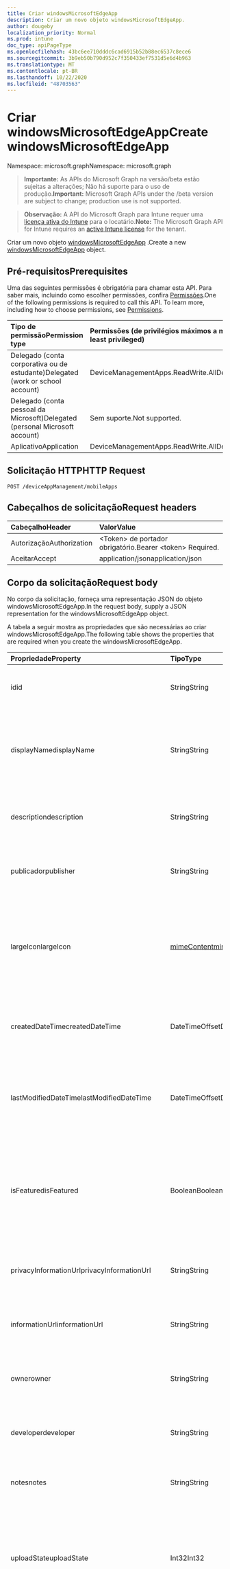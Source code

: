 ```yaml
---
title: Criar windowsMicrosoftEdgeApp
description: Criar um novo objeto windowsMicrosoftEdgeApp.
author: dougeby
localization_priority: Normal
ms.prod: intune
doc_type: apiPageType
ms.openlocfilehash: 43bc6ee710dddc6cad6915b52b88ec6537c8ece6
ms.sourcegitcommit: 3b9eb50b790d952c7f350433ef7531d5e6d4b963
ms.translationtype: MT
ms.contentlocale: pt-BR
ms.lasthandoff: 10/22/2020
ms.locfileid: "48703563"
---
```

# <a name="create-windowsmicrosoftedgeapp"></a><span data-ttu-id="f452d-103">Criar windowsMicrosoftEdgeApp</span><span class="sxs-lookup"><span data-stu-id="f452d-103">Create windowsMicrosoftEdgeApp</span></span>

<span data-ttu-id="f452d-104">Namespace: microsoft.graph</span><span class="sxs-lookup"><span data-stu-id="f452d-104">Namespace: microsoft.graph</span></span>

> <span data-ttu-id="f452d-105">**Importante:** As APIs do Microsoft Graph na versão/beta estão sujeitas a alterações; Não há suporte para o uso de produção.</span><span class="sxs-lookup"><span data-stu-id="f452d-105">**Important:** Microsoft Graph APIs under the /beta version are subject to change; production use is not supported.</span></span>

> <span data-ttu-id="f452d-106">**Observação:** A API do Microsoft Graph para Intune requer uma [licença ativa do Intune](https://go.microsoft.com/fwlink/?linkid=839381) para o locatário.</span><span class="sxs-lookup"><span data-stu-id="f452d-106">**Note:** The Microsoft Graph API for Intune requires an [active Intune license](https://go.microsoft.com/fwlink/?linkid=839381) for the tenant.</span></span>

<span data-ttu-id="f452d-107">Criar um novo objeto [windowsMicrosoftEdgeApp](../resources/intune-apps-windowsmicrosoftedgeapp.md) .</span><span class="sxs-lookup"><span data-stu-id="f452d-107">Create a new [windowsMicrosoftEdgeApp](../resources/intune-apps-windowsmicrosoftedgeapp.md) object.</span></span>

## <a name="prerequisites"></a><span data-ttu-id="f452d-108">Pré-requisitos</span><span class="sxs-lookup"><span data-stu-id="f452d-108">Prerequisites</span></span>
<span data-ttu-id="f452d-p101">Uma das seguintes permissões é obrigatória para chamar esta API. Para saber mais, incluindo como escolher permissões, confira [Permissões](/graph/permissions-reference).</span><span class="sxs-lookup"><span data-stu-id="f452d-p101">One of the following permissions is required to call this API. To learn more, including how to choose permissions, see [Permissions](/graph/permissions-reference).</span></span>

|<span data-ttu-id="f452d-111">Tipo de permissão</span><span class="sxs-lookup"><span data-stu-id="f452d-111">Permission type</span></span>|<span data-ttu-id="f452d-112">Permissões (de privilégios máximos a mínimos)</span><span class="sxs-lookup"><span data-stu-id="f452d-112">Permissions (from most to least privileged)</span></span>|
|:---|:---|
|<span data-ttu-id="f452d-113">Delegado (conta corporativa ou de estudante)</span><span class="sxs-lookup"><span data-stu-id="f452d-113">Delegated (work or school account)</span></span>|<span data-ttu-id="f452d-114">DeviceManagementApps.ReadWrite.All</span><span class="sxs-lookup"><span data-stu-id="f452d-114">DeviceManagementApps.ReadWrite.All</span></span>|
|<span data-ttu-id="f452d-115">Delegado (conta pessoal da Microsoft)</span><span class="sxs-lookup"><span data-stu-id="f452d-115">Delegated (personal Microsoft account)</span></span>|<span data-ttu-id="f452d-116">Sem suporte.</span><span class="sxs-lookup"><span data-stu-id="f452d-116">Not supported.</span></span>|
|<span data-ttu-id="f452d-117">Aplicativo</span><span class="sxs-lookup"><span data-stu-id="f452d-117">Application</span></span>|<span data-ttu-id="f452d-118">DeviceManagementApps.ReadWrite.All</span><span class="sxs-lookup"><span data-stu-id="f452d-118">DeviceManagementApps.ReadWrite.All</span></span>|

## <a name="http-request"></a><span data-ttu-id="f452d-119">Solicitação HTTP</span><span class="sxs-lookup"><span data-stu-id="f452d-119">HTTP Request</span></span>
<!-- {
  "blockType": "ignored"
}
-->
``` http
POST /deviceAppManagement/mobileApps
```

## <a name="request-headers"></a><span data-ttu-id="f452d-120">Cabeçalhos de solicitação</span><span class="sxs-lookup"><span data-stu-id="f452d-120">Request headers</span></span>
|<span data-ttu-id="f452d-121">Cabeçalho</span><span class="sxs-lookup"><span data-stu-id="f452d-121">Header</span></span>|<span data-ttu-id="f452d-122">Valor</span><span class="sxs-lookup"><span data-stu-id="f452d-122">Value</span></span>|
|:---|:---|
|<span data-ttu-id="f452d-123">Autorização</span><span class="sxs-lookup"><span data-stu-id="f452d-123">Authorization</span></span>|<span data-ttu-id="f452d-124">&lt;Token&gt; de portador obrigatório.</span><span class="sxs-lookup"><span data-stu-id="f452d-124">Bearer &lt;token&gt; Required.</span></span>|
|<span data-ttu-id="f452d-125">Aceitar</span><span class="sxs-lookup"><span data-stu-id="f452d-125">Accept</span></span>|<span data-ttu-id="f452d-126">application/json</span><span class="sxs-lookup"><span data-stu-id="f452d-126">application/json</span></span>|

## <a name="request-body"></a><span data-ttu-id="f452d-127">Corpo da solicitação</span><span class="sxs-lookup"><span data-stu-id="f452d-127">Request body</span></span>
<span data-ttu-id="f452d-128">No corpo da solicitação, forneça uma representação JSON do objeto windowsMicrosoftEdgeApp.</span><span class="sxs-lookup"><span data-stu-id="f452d-128">In the request body, supply a JSON representation for the windowsMicrosoftEdgeApp object.</span></span>

<span data-ttu-id="f452d-129">A tabela a seguir mostra as propriedades que são necessárias ao criar windowsMicrosoftEdgeApp.</span><span class="sxs-lookup"><span data-stu-id="f452d-129">The following table shows the properties that are required when you create the windowsMicrosoftEdgeApp.</span></span>

|<span data-ttu-id="f452d-130">Propriedade</span><span class="sxs-lookup"><span data-stu-id="f452d-130">Property</span></span>|<span data-ttu-id="f452d-131">Tipo</span><span class="sxs-lookup"><span data-stu-id="f452d-131">Type</span></span>|<span data-ttu-id="f452d-132">Descrição</span><span class="sxs-lookup"><span data-stu-id="f452d-132">Description</span></span>|
|:---|:---|:---|
|<span data-ttu-id="f452d-133">id</span><span class="sxs-lookup"><span data-stu-id="f452d-133">id</span></span>|<span data-ttu-id="f452d-134">String</span><span class="sxs-lookup"><span data-stu-id="f452d-134">String</span></span>|<span data-ttu-id="f452d-135">Chave da entidade.</span><span class="sxs-lookup"><span data-stu-id="f452d-135">Key of the entity.</span></span> <span data-ttu-id="f452d-136">Herdado de [mobileApp](../resources/intune-shared-mobileapp.md)</span><span class="sxs-lookup"><span data-stu-id="f452d-136">Inherited from [mobileApp](../resources/intune-shared-mobileapp.md)</span></span>|
|<span data-ttu-id="f452d-137">displayName</span><span class="sxs-lookup"><span data-stu-id="f452d-137">displayName</span></span>|<span data-ttu-id="f452d-138">String</span><span class="sxs-lookup"><span data-stu-id="f452d-138">String</span></span>|<span data-ttu-id="f452d-139">O título do aplicativo importado ou definido pelo administrador.</span><span class="sxs-lookup"><span data-stu-id="f452d-139">The admin provided or imported title of the app.</span></span> <span data-ttu-id="f452d-140">Herdado de [mobileApp](../resources/intune-shared-mobileapp.md)</span><span class="sxs-lookup"><span data-stu-id="f452d-140">Inherited from [mobileApp](../resources/intune-shared-mobileapp.md)</span></span>|
|<span data-ttu-id="f452d-141">description</span><span class="sxs-lookup"><span data-stu-id="f452d-141">description</span></span>|<span data-ttu-id="f452d-142">String</span><span class="sxs-lookup"><span data-stu-id="f452d-142">String</span></span>|<span data-ttu-id="f452d-143">A descrição do aplicativo.</span><span class="sxs-lookup"><span data-stu-id="f452d-143">The description of the app.</span></span> <span data-ttu-id="f452d-144">Herdado de [mobileApp](../resources/intune-shared-mobileapp.md)</span><span class="sxs-lookup"><span data-stu-id="f452d-144">Inherited from [mobileApp](../resources/intune-shared-mobileapp.md)</span></span>|
|<span data-ttu-id="f452d-145">publicador</span><span class="sxs-lookup"><span data-stu-id="f452d-145">publisher</span></span>|<span data-ttu-id="f452d-146">String</span><span class="sxs-lookup"><span data-stu-id="f452d-146">String</span></span>|<span data-ttu-id="f452d-147">O publicador do aplicativo.</span><span class="sxs-lookup"><span data-stu-id="f452d-147">The publisher of the app.</span></span> <span data-ttu-id="f452d-148">Herdado de [mobileApp](../resources/intune-shared-mobileapp.md)</span><span class="sxs-lookup"><span data-stu-id="f452d-148">Inherited from [mobileApp](../resources/intune-shared-mobileapp.md)</span></span>|
|<span data-ttu-id="f452d-149">largeIcon</span><span class="sxs-lookup"><span data-stu-id="f452d-149">largeIcon</span></span>|[<span data-ttu-id="f452d-150">mimeContent</span><span class="sxs-lookup"><span data-stu-id="f452d-150">mimeContent</span></span>](../resources/intune-shared-mimecontent.md)|<span data-ttu-id="f452d-151">O ícone grande, a ser exibido nos detalhes do aplicativo e usado para o carregamento do ícone.</span><span class="sxs-lookup"><span data-stu-id="f452d-151">The large icon, to be displayed in the app details and used for upload of the icon.</span></span> <span data-ttu-id="f452d-152">Herdado de [mobileApp](../resources/intune-shared-mobileapp.md)</span><span class="sxs-lookup"><span data-stu-id="f452d-152">Inherited from [mobileApp](../resources/intune-shared-mobileapp.md)</span></span>|
|<span data-ttu-id="f452d-153">createdDateTime</span><span class="sxs-lookup"><span data-stu-id="f452d-153">createdDateTime</span></span>|<span data-ttu-id="f452d-154">DateTimeOffset</span><span class="sxs-lookup"><span data-stu-id="f452d-154">DateTimeOffset</span></span>|<span data-ttu-id="f452d-155">A data e a hora da criação do aplicativo.</span><span class="sxs-lookup"><span data-stu-id="f452d-155">The date and time the app was created.</span></span> <span data-ttu-id="f452d-156">Herdado de [mobileApp](../resources/intune-shared-mobileapp.md)</span><span class="sxs-lookup"><span data-stu-id="f452d-156">Inherited from [mobileApp](../resources/intune-shared-mobileapp.md)</span></span>|
|<span data-ttu-id="f452d-157">lastModifiedDateTime</span><span class="sxs-lookup"><span data-stu-id="f452d-157">lastModifiedDateTime</span></span>|<span data-ttu-id="f452d-158">DateTimeOffset</span><span class="sxs-lookup"><span data-stu-id="f452d-158">DateTimeOffset</span></span>|<span data-ttu-id="f452d-159">A data e a hora que o aplicativo foi modificado pela última vez.</span><span class="sxs-lookup"><span data-stu-id="f452d-159">The date and time the app was last modified.</span></span> <span data-ttu-id="f452d-160">Herdado de [mobileApp](../resources/intune-shared-mobileapp.md)</span><span class="sxs-lookup"><span data-stu-id="f452d-160">Inherited from [mobileApp](../resources/intune-shared-mobileapp.md)</span></span>|
|<span data-ttu-id="f452d-161">isFeatured</span><span class="sxs-lookup"><span data-stu-id="f452d-161">isFeatured</span></span>|<span data-ttu-id="f452d-162">Boolean</span><span class="sxs-lookup"><span data-stu-id="f452d-162">Boolean</span></span>|<span data-ttu-id="f452d-163">O valor que indica se o aplicativo está marcado como em destaque pelo administrador. Herdado de [mobileApp](../resources/intune-shared-mobileapp.md)</span><span class="sxs-lookup"><span data-stu-id="f452d-163">The value indicating whether the app is marked as featured by the admin. Inherited from [mobileApp](../resources/intune-shared-mobileapp.md)</span></span>|
|<span data-ttu-id="f452d-164">privacyInformationUrl</span><span class="sxs-lookup"><span data-stu-id="f452d-164">privacyInformationUrl</span></span>|<span data-ttu-id="f452d-165">String</span><span class="sxs-lookup"><span data-stu-id="f452d-165">String</span></span>|<span data-ttu-id="f452d-166">A URL da declaração de privacidade.</span><span class="sxs-lookup"><span data-stu-id="f452d-166">The privacy statement Url.</span></span> <span data-ttu-id="f452d-167">Herdado de [mobileApp](../resources/intune-shared-mobileapp.md)</span><span class="sxs-lookup"><span data-stu-id="f452d-167">Inherited from [mobileApp](../resources/intune-shared-mobileapp.md)</span></span>|
|<span data-ttu-id="f452d-168">informationUrl</span><span class="sxs-lookup"><span data-stu-id="f452d-168">informationUrl</span></span>|<span data-ttu-id="f452d-169">String</span><span class="sxs-lookup"><span data-stu-id="f452d-169">String</span></span>|<span data-ttu-id="f452d-170">A URL de informações adicionais.</span><span class="sxs-lookup"><span data-stu-id="f452d-170">The more information Url.</span></span> <span data-ttu-id="f452d-171">Herdado de [mobileApp](../resources/intune-shared-mobileapp.md)</span><span class="sxs-lookup"><span data-stu-id="f452d-171">Inherited from [mobileApp](../resources/intune-shared-mobileapp.md)</span></span>|
|<span data-ttu-id="f452d-172">owner</span><span class="sxs-lookup"><span data-stu-id="f452d-172">owner</span></span>|<span data-ttu-id="f452d-173">String</span><span class="sxs-lookup"><span data-stu-id="f452d-173">String</span></span>|<span data-ttu-id="f452d-174">O proprietário do conteúdo.</span><span class="sxs-lookup"><span data-stu-id="f452d-174">The owner of the app.</span></span> <span data-ttu-id="f452d-175">Herdado de [mobileApp](../resources/intune-shared-mobileapp.md)</span><span class="sxs-lookup"><span data-stu-id="f452d-175">Inherited from [mobileApp](../resources/intune-shared-mobileapp.md)</span></span>|
|<span data-ttu-id="f452d-176">developer</span><span class="sxs-lookup"><span data-stu-id="f452d-176">developer</span></span>|<span data-ttu-id="f452d-177">String</span><span class="sxs-lookup"><span data-stu-id="f452d-177">String</span></span>|<span data-ttu-id="f452d-178">O desenvolvedor do aplicativo.</span><span class="sxs-lookup"><span data-stu-id="f452d-178">The developer of the app.</span></span> <span data-ttu-id="f452d-179">Herdado de [mobileApp](../resources/intune-shared-mobileapp.md)</span><span class="sxs-lookup"><span data-stu-id="f452d-179">Inherited from [mobileApp](../resources/intune-shared-mobileapp.md)</span></span>|
|<span data-ttu-id="f452d-180">notes</span><span class="sxs-lookup"><span data-stu-id="f452d-180">notes</span></span>|<span data-ttu-id="f452d-181">String</span><span class="sxs-lookup"><span data-stu-id="f452d-181">String</span></span>|<span data-ttu-id="f452d-182">Anotações do aplicativo.</span><span class="sxs-lookup"><span data-stu-id="f452d-182">Notes for the app.</span></span> <span data-ttu-id="f452d-183">Herdado de [mobileApp](../resources/intune-shared-mobileapp.md)</span><span class="sxs-lookup"><span data-stu-id="f452d-183">Inherited from [mobileApp](../resources/intune-shared-mobileapp.md)</span></span>|
|<span data-ttu-id="f452d-184">uploadState</span><span class="sxs-lookup"><span data-stu-id="f452d-184">uploadState</span></span>|<span data-ttu-id="f452d-185">Int32</span><span class="sxs-lookup"><span data-stu-id="f452d-185">Int32</span></span>|<span data-ttu-id="f452d-186">O estado de upload.</span><span class="sxs-lookup"><span data-stu-id="f452d-186">The upload state.</span></span> <span data-ttu-id="f452d-187">Os valores possíveis são: 0- `Not Ready` , 1- `Ready` , 2- `Processing` .</span><span class="sxs-lookup"><span data-stu-id="f452d-187">Possible values are: 0 - `Not Ready`, 1 - `Ready`, 2 - `Processing`.</span></span> <span data-ttu-id="f452d-188">Herdado de [mobileApp](../resources/intune-shared-mobileapp.md)</span><span class="sxs-lookup"><span data-stu-id="f452d-188">Inherited from [mobileApp](../resources/intune-shared-mobileapp.md)</span></span>|
|<span data-ttu-id="f452d-189">publishingState</span><span class="sxs-lookup"><span data-stu-id="f452d-189">publishingState</span></span>|[<span data-ttu-id="f452d-190">mobileAppPublishingState</span><span class="sxs-lookup"><span data-stu-id="f452d-190">mobileAppPublishingState</span></span>](../resources/intune-apps-mobileapppublishingstate.md)|<span data-ttu-id="f452d-191">O estado de publicação do aplicativo.</span><span class="sxs-lookup"><span data-stu-id="f452d-191">The publishing state for the app.</span></span> <span data-ttu-id="f452d-192">O aplicativo não pode ser assinado, a menos que ele seja publicado.</span><span class="sxs-lookup"><span data-stu-id="f452d-192">The app cannot be assigned unless the app is published.</span></span> <span data-ttu-id="f452d-193">Herdado de [mobileApp](../resources/intune-shared-mobileapp.md).</span><span class="sxs-lookup"><span data-stu-id="f452d-193">Inherited from [mobileApp](../resources/intune-shared-mobileapp.md).</span></span> <span data-ttu-id="f452d-194">Os valores possíveis são: `notPublished`, `processing`, `published`.</span><span class="sxs-lookup"><span data-stu-id="f452d-194">Possible values are: `notPublished`, `processing`, `published`.</span></span>|
|<span data-ttu-id="f452d-195">isAssigned</span><span class="sxs-lookup"><span data-stu-id="f452d-195">isAssigned</span></span>|<span data-ttu-id="f452d-196">Boolean</span><span class="sxs-lookup"><span data-stu-id="f452d-196">Boolean</span></span>|<span data-ttu-id="f452d-197">O valor que indica se o aplicativo é atribuído a pelo menos um grupo.</span><span class="sxs-lookup"><span data-stu-id="f452d-197">The value indicating whether the app is assigned to at least one group.</span></span> <span data-ttu-id="f452d-198">Herdado de [mobileApp](../resources/intune-shared-mobileapp.md)</span><span class="sxs-lookup"><span data-stu-id="f452d-198">Inherited from [mobileApp](../resources/intune-shared-mobileapp.md)</span></span>|
|<span data-ttu-id="f452d-199">roleScopeTagIds</span><span class="sxs-lookup"><span data-stu-id="f452d-199">roleScopeTagIds</span></span>|<span data-ttu-id="f452d-200">Coleção de cadeias de caracteres</span><span class="sxs-lookup"><span data-stu-id="f452d-200">String collection</span></span>|<span data-ttu-id="f452d-201">Lista de IDs de marca de escopo para este aplicativo móvel.</span><span class="sxs-lookup"><span data-stu-id="f452d-201">List of scope tag ids for this mobile app.</span></span> <span data-ttu-id="f452d-202">Herdado de [mobileApp](../resources/intune-shared-mobileapp.md)</span><span class="sxs-lookup"><span data-stu-id="f452d-202">Inherited from [mobileApp](../resources/intune-shared-mobileapp.md)</span></span>|
|<span data-ttu-id="f452d-203">dependentAppCount</span><span class="sxs-lookup"><span data-stu-id="f452d-203">dependentAppCount</span></span>|<span data-ttu-id="f452d-204">Int32</span><span class="sxs-lookup"><span data-stu-id="f452d-204">Int32</span></span>|<span data-ttu-id="f452d-205">O número total de dependências do aplicativo filho.</span><span class="sxs-lookup"><span data-stu-id="f452d-205">The total number of dependencies the child app has.</span></span> <span data-ttu-id="f452d-206">Herdado de [mobileApp](../resources/intune-shared-mobileapp.md)</span><span class="sxs-lookup"><span data-stu-id="f452d-206">Inherited from [mobileApp](../resources/intune-shared-mobileapp.md)</span></span>|
|<span data-ttu-id="f452d-207">supersedingAppCount</span><span class="sxs-lookup"><span data-stu-id="f452d-207">supersedingAppCount</span></span>|<span data-ttu-id="f452d-208">Int32</span><span class="sxs-lookup"><span data-stu-id="f452d-208">Int32</span></span>|<span data-ttu-id="f452d-209">O número total de aplicativos que este aplicativo substitui direta ou indiretamente.</span><span class="sxs-lookup"><span data-stu-id="f452d-209">The total number of apps this app directly or indirectly supersedes.</span></span> <span data-ttu-id="f452d-210">Herdado de [mobileApp](../resources/intune-shared-mobileapp.md)</span><span class="sxs-lookup"><span data-stu-id="f452d-210">Inherited from [mobileApp](../resources/intune-shared-mobileapp.md)</span></span>|
|<span data-ttu-id="f452d-211">supersededAppCount</span><span class="sxs-lookup"><span data-stu-id="f452d-211">supersededAppCount</span></span>|<span data-ttu-id="f452d-212">Int32</span><span class="sxs-lookup"><span data-stu-id="f452d-212">Int32</span></span>|<span data-ttu-id="f452d-213">O número total de aplicativos que este aplicativo está substituindo direta ou indiretamente por.</span><span class="sxs-lookup"><span data-stu-id="f452d-213">The total number of apps this app is directly or indirectly superseded by.</span></span> <span data-ttu-id="f452d-214">Herdado de [mobileApp](../resources/intune-shared-mobileapp.md)</span><span class="sxs-lookup"><span data-stu-id="f452d-214">Inherited from [mobileApp](../resources/intune-shared-mobileapp.md)</span></span>|
|<span data-ttu-id="f452d-215">channel</span><span class="sxs-lookup"><span data-stu-id="f452d-215">channel</span></span>|[<span data-ttu-id="f452d-216">microsoftEdgeChannel</span><span class="sxs-lookup"><span data-stu-id="f452d-216">microsoftEdgeChannel</span></span>](../resources/intune-apps-microsoftedgechannel.md)|<span data-ttu-id="f452d-217">O canal a ser instalado nos dispositivos de destino.</span><span class="sxs-lookup"><span data-stu-id="f452d-217">The channel to install on target devices.</span></span> <span data-ttu-id="f452d-218">Os valores possíveis são: `dev`, `beta`, `stable`.</span><span class="sxs-lookup"><span data-stu-id="f452d-218">Possible values are: `dev`, `beta`, `stable`.</span></span>|
|<span data-ttu-id="f452d-219">displayLanguageLocale</span><span class="sxs-lookup"><span data-stu-id="f452d-219">displayLanguageLocale</span></span>|<span data-ttu-id="f452d-220">String</span><span class="sxs-lookup"><span data-stu-id="f452d-220">String</span></span>|<span data-ttu-id="f452d-221">A localidade do idioma a ser usada quando o aplicativo de borda exibe texto para o usuário.</span><span class="sxs-lookup"><span data-stu-id="f452d-221">The language locale to use when the Edge app displays text to the user.</span></span>|



## <a name="response"></a><span data-ttu-id="f452d-222">Resposta</span><span class="sxs-lookup"><span data-stu-id="f452d-222">Response</span></span>
<span data-ttu-id="f452d-223">Se tiver êxito, este método retornará um `201 Created` código de resposta e um objeto [windowsMicrosoftEdgeApp](../resources/intune-apps-windowsmicrosoftedgeapp.md) no corpo da resposta.</span><span class="sxs-lookup"><span data-stu-id="f452d-223">If successful, this method returns a `201 Created` response code and a [windowsMicrosoftEdgeApp](../resources/intune-apps-windowsmicrosoftedgeapp.md) object in the response body.</span></span>

## <a name="example"></a><span data-ttu-id="f452d-224">Exemplo</span><span class="sxs-lookup"><span data-stu-id="f452d-224">Example</span></span>

### <a name="request"></a><span data-ttu-id="f452d-225">Solicitação</span><span class="sxs-lookup"><span data-stu-id="f452d-225">Request</span></span>
<span data-ttu-id="f452d-226">Este é um exemplo da solicitação.</span><span class="sxs-lookup"><span data-stu-id="f452d-226">Here is an example of the request.</span></span>
``` http
POST https://graph.microsoft.com/beta/deviceAppManagement/mobileApps
Content-type: application/json
Content-length: 862

{
  "@odata.type": "#microsoft.graph.windowsMicrosoftEdgeApp",
  "displayName": "Display Name value",
  "description": "Description value",
  "publisher": "Publisher value",
  "largeIcon": {
    "@odata.type": "microsoft.graph.mimeContent",
    "type": "Type value",
    "value": "dmFsdWU="
  },
  "isFeatured": true,
  "privacyInformationUrl": "https://example.com/privacyInformationUrl/",
  "informationUrl": "https://example.com/informationUrl/",
  "owner": "Owner value",
  "developer": "Developer value",
  "notes": "Notes value",
  "uploadState": 11,
  "publishingState": "processing",
  "isAssigned": true,
  "roleScopeTagIds": [
    "Role Scope Tag Ids value"
  ],
  "dependentAppCount": 1,
  "supersedingAppCount": 3,
  "supersededAppCount": 2,
  "channel": "beta",
  "displayLanguageLocale": "Display Language Locale value"
}
```

### <a name="response"></a><span data-ttu-id="f452d-227">Resposta</span><span class="sxs-lookup"><span data-stu-id="f452d-227">Response</span></span>
<span data-ttu-id="f452d-p122">Veja a seguir um exemplo da resposta. Observação: o objeto response mostrado aqui pode estar truncado por motivos de concisão. Todas as propriedades serão retornadas de uma chamada real.</span><span class="sxs-lookup"><span data-stu-id="f452d-p122">Here is an example of the response. Note: The response object shown here may be truncated for brevity. All of the properties will be returned from an actual call.</span></span>
``` http
HTTP/1.1 201 Created
Content-Type: application/json
Content-Length: 1034

{
  "@odata.type": "#microsoft.graph.windowsMicrosoftEdgeApp",
  "id": "a4d4a316-a316-a4d4-16a3-d4a416a3d4a4",
  "displayName": "Display Name value",
  "description": "Description value",
  "publisher": "Publisher value",
  "largeIcon": {
    "@odata.type": "microsoft.graph.mimeContent",
    "type": "Type value",
    "value": "dmFsdWU="
  },
  "createdDateTime": "2017-01-01T00:02:43.5775965-08:00",
  "lastModifiedDateTime": "2017-01-01T00:00:35.1329464-08:00",
  "isFeatured": true,
  "privacyInformationUrl": "https://example.com/privacyInformationUrl/",
  "informationUrl": "https://example.com/informationUrl/",
  "owner": "Owner value",
  "developer": "Developer value",
  "notes": "Notes value",
  "uploadState": 11,
  "publishingState": "processing",
  "isAssigned": true,
  "roleScopeTagIds": [
    "Role Scope Tag Ids value"
  ],
  "dependentAppCount": 1,
  "supersedingAppCount": 3,
  "supersededAppCount": 2,
  "channel": "beta",
  "displayLanguageLocale": "Display Language Locale value"
}
```





